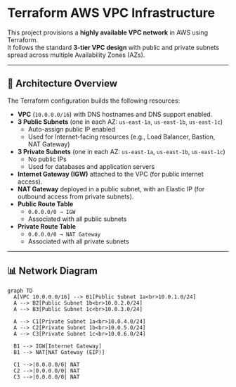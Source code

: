 # Terraform AWS VPC Infrastructure

This project provisions a **highly available VPC network** in AWS using Terraform.  
It follows the standard **3-tier VPC design** with public and private subnets spread across multiple Availability Zones (AZs).  

---

## 📐 Architecture Overview

The Terraform configuration builds the following resources:

- **VPC** (`10.0.0.0/16`) with DNS hostnames and DNS support enabled.  
- **3 Public Subnets** (one in each AZ: `us-east-1a`, `us-east-1b`, `us-east-1c`)  
  - Auto-assign public IP enabled  
  - Used for Internet-facing resources (e.g., Load Balancer, Bastion, NAT Gateway)  
- **3 Private Subnets** (one in each AZ: `us-east-1a`, `us-east-1b`, `us-east-1c`)  
  - No public IPs  
  - Used for databases and application servers  
- **Internet Gateway (IGW)** attached to the VPC (for public internet access).  
- **NAT Gateway** deployed in a public subnet, with an Elastic IP (for outbound access from private subnets).  
- **Public Route Table**  
  - `0.0.0.0/0 → IGW`  
  - Associated with all public subnets  
- **Private Route Table**  
  - `0.0.0.0/0 → NAT Gateway`  
  - Associated with all private subnets  

---

## 📊 Network Diagram

```mermaid
graph TD
  A[VPC 10.0.0.0/16] --> B1[Public Subnet 1a<br>10.0.1.0/24]
  A --> B2[Public Subnet 1b<br>10.0.2.0/24]
  A --> B3[Public Subnet 1c<br>10.0.3.0/24]

  A --> C1[Private Subnet 1a<br>10.0.4.0/24]
  A --> C2[Private Subnet 1b<br>10.0.5.0/24]
  A --> C3[Private Subnet 1c<br>10.0.6.0/24]

  B1 --> IGW[Internet Gateway]
  B1 --> NAT[NAT Gateway (EIP)]

  C1 -->|0.0.0.0/0| NAT
  C2 -->|0.0.0.0/0| NAT
  C3 -->|0.0.0.0/0| NAT

